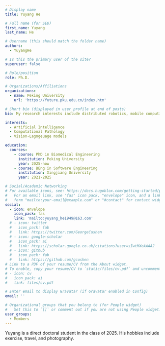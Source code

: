 ```yaml
---
# Display name
title: Yuyang He

# Full name (for SEO)
first_name: Yuyang
last_name: He

# Username (this should match the folder name)
authors:
  - YuyangHe

# Is this the primary user of the site?
superuser: false

# Role/position
role: Ph.D.

# Organizations/Affiliations
organizations:
  - name: Peking University
    url: 'https://future.pku.edu.cn/index.htm'

# Short bio (displayed in user profile at end of posts)
bio: My research interests include distributed robotics, mobile computing and programmable matter.

interests:
  - Artificial Intelligence
  - Computational Pathology
  - Vision-Lagngeuage models

education:
  courses:
    - course: PhD in Biomedical Engineering
      institution: Peking University
      year: 2025-now
    - course: BEng in Software Engineering
      institution: Xingjiang University
      year: 2021-2025

# Social/Academic Networking
# For available icons, see: https://docs.hugoblox.com/getting-started/page-builder/#icons
#   For an email link, use "fas" icon pack, "envelope" icon, and a link in the
#   form "mailto:your-email@example.com" or "#contact" for contact widget.
social:
  - icon: envelope
    icon_pack: fas
    link: 'mailto:yuyang_he1949@163.com'
  # - icon: twitter
  #   icon_pack: fab
  #   link: https://twitter.com/GeorgeCushen
  # - icon: google-scholar
  #   icon_pack: ai
  #   link: https://scholar.google.co.uk/citations?user=sIwtMXoAAAAJ
  # - icon: github
  #   icon_pack: fab
  #   link: https://github.com/gcushen
# Link to a PDF of your resume/CV from the About widget.
# To enable, copy your resume/CV to `static/files/cv.pdf` and uncomment the lines below.
# - icon: cv
#   icon_pack: ai
#   link: files/cv.pdf

# Enter email to display Gravatar (if Gravatar enabled in Config)
email: ''

# Organizational groups that you belong to (for People widget)
#   Set this to `[]` or comment out if you are not using People widget.
user_groups:
  - Members
---
```


Yuyang is a direct doctoral student in the class of 2025. His hobbies include exercise, travel, and photography.
